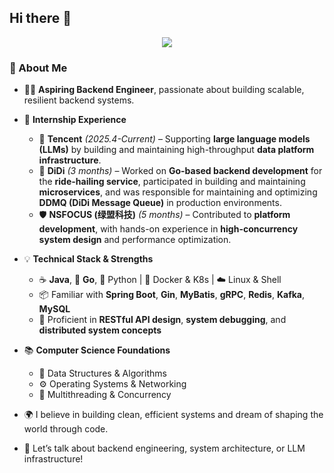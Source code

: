 ## Hi there 👋
<p align="center">
  <img src="https://readme-typing-svg.demolab.com?font=Fira+Code&weight=500&size=22&pause=1000&color=1ABC9C&center=true&vCenter=true&width=435&lines=I'm+fzr365+%F0%9F%91%8B;Backend+Engineer+in+progress...;Welcome+to+my+GitHub!+%F0%9F%92%BB" />
</p>


### 🚀 About Me

* 🧑‍💻 **Aspiring Backend Engineer**, passionate about building scalable, resilient backend systems.
* 💼 **Internship Experience**

  * 📍 **Tencent** *(2025.4-Current)* – Supporting **large language models (LLMs)** by building and maintaining high-throughput **data platform infrastructure**.
  * 🚖 **DiDi** *(3 months)* – Worked on **Go-based backend development** for the **ride-hailing service**, participated in building and maintaining **microservices**, and was responsible for maintaining and optimizing **DDMQ (DiDi Message Queue)** in production environments.
  * 🛡️ **NSFOCUS (绿盟科技)** *(5 months)* – Contributed to **platform development**, with hands-on experience in **high-concurrency system design** and performance optimization.
 
    
* 💡 **Technical Stack & Strengths**

  * ☕ **Java**, 🐹 **Go**, 🐍 Python | 🐳 Docker & K8s | ☁️ Linux & Shell
  * 📦 Familiar with **Spring Boot**, **Gin**, **MyBatis**, **gRPC**, **Redis**, **Kafka**, **MySQL**
  * 🔬 Proficient in **RESTful API design**, **system debugging**, and **distributed system concepts**
* 📚 **Computer Science Foundations**

  * 🔢 Data Structures & Algorithms
  * ⚙️ Operating Systems & Networking
  * 🧵 Multithreading & Concurrency
* 🌍 I believe in building clean, efficient systems and dream of shaping the world through code.
* 💬 Let’s talk about backend engineering, system architecture, or LLM infrastructure!



